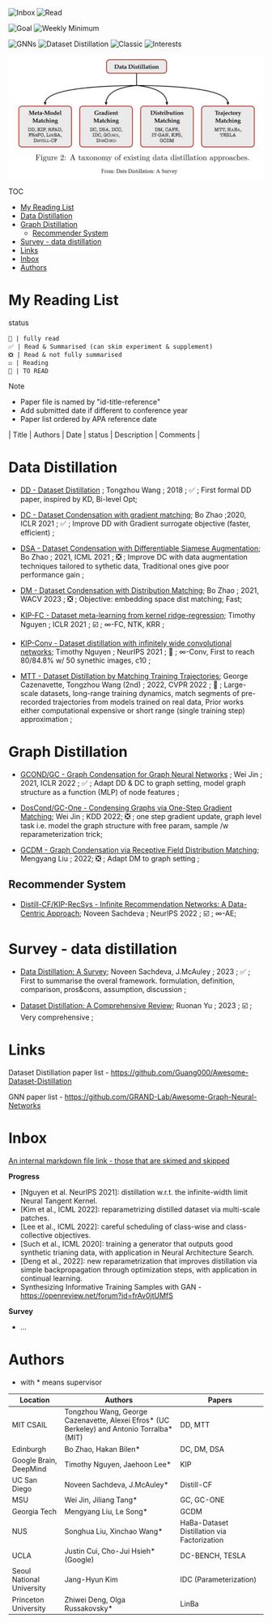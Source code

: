 <img src="https://img.shields.io/badge/Inbox-4-red" alt="Inbox"/> <img src="https://img.shields.io/badge/Read-8-green" alt="Read"/> 

<img src="https://img.shields.io/badge/Goal-50-blue" alt="Goal"/> <img src="https://img.shields.io/badge/Weekly %20Minimum-2-green" alt="Weekly Minimum"/> 

<img src="https://img.shields.io/badge/GNNs-✓-9cf" alt="GNNs"/> <img src="https://img.shields.io/badge/Dataset%20Distillation-✓-9cf" alt="Dataset Distillation"/> <img src="https://img.shields.io/badge/Classic-✓-9cf" alt="Classic"/> <img src="https://img.shields.io/badge/Interests-✓-9cf" alt="Interests"/>

<p align="center">
  <img src="imgs/misc/survey-sachdeva-overview.png" width="600"/>
</p>

TOC

- [My Reading List](#my-reading-list)
- [Data Distillation](#data-distillation)
- [Graph Distillation](#graph-distillation)
  - [Recommender System](#recommender-system)
- [Survey - data distillation](#survey---data-distillation)
- [Links](#links)
- [Inbox](#inbox)
- [Authors](#authors)
  
# My Reading List

status

    💯 | fully read  
    ✅ | Read & Summarised (can skim experiment & supplement)  
    ❎ | Read & not fully summarised    
    ☑️ | Reading  
    🔲 | TO READ  

Note
- Paper file is named by "id-title-reference"
- Add submitted date if different to conference year
- Paper list ordered by APA reference date

| Title | Authors | Date | status | Description | Comments |


# Data Distillation

* [DD - Dataset Distillation](DD%20-%20dataset%20distillation%20(Wang,%202018.11).md) ; Tongzhou Wang ; 2018 ; ✅ ; First formal DD paper, inspired by KD, Bi-level Opt;
  
* [DC - Dataset Condensation with gradient matching](DC%20-%20dataset%20condensation%20(Zhao,%202020.6).md); Bo Zhao ;2020, ICLR 2021 ; ✅ ; Improve DD with Gradient surrogate objective (faster, efficient) ;
  
* [DSA - Dataset Condensation with Differentiable Siamese Augmentation](DSA%20-%20data%20augmentation%20(Zhao,%202021).md); Bo Zhao ; 2021, ICML 2021 ; ❎ ; Improve DC with data augmentation techniques tailored to sythetic data, Traditional ones give poor performance gain ; 

* [DM - Dataset Condensation with Distribution Matching](DM%20-%20distribution%20matching%20(Zhao%20&%20Bilen,%202021.10).md);  Bo Zhao ; 2021, WACV 2023  ; ❎ ; Objective: embedding space dist matching; Fast;

* [KIP-FC - Dataset meta-learning from kernel ridge-regression](); Timothy Nguyen ; ICLR 2021 ; ☑️ ; $∞$-FC, NTK, KRR ;

* [KIP-Conv - Dataset distillation with infinitely wide convolutional networks](); Timothy Nguyen ; NeurIPS 2021 ; 🔲 ; $∞$-Conv, First to reach 80/84.8% w/ 50 synethic images, c10 ;

* [MTT - Dataset Distillation by Matching Training Trajectories](); George Cazenavette, Tongzhou Wang (2nd) ; 2022, CVPR 2022 ; 🔲 ; Large-scale datasets, long-range training dynamics, match segments of pre-recorded trajectories from models trained on real data, Prior works either computational expensive or short range (single training step) approximation ;

# Graph Distillation

* [GCOND/GC - Graph Condensation for Graph Neural Networks](GC%20-%20graph%20condensation%20(Jin,%202021.10).md) ; Wei Jin ; 2021, ICLR 2022  ; ✅ ; Adapt DD & DC to graph setting, model graph structure as a function (MLP) of node features ;
  
* [DosCond/GC-One - Condensing Graphs via One-Step Gradient Matching](GC%20-%20one%20step%20gradient%20matching%20(Jin,%202022.6)%20-%20DOING.md);  Wei Jin ; KDD 2022; ❎ ; one step gradient update, graph level task i.e. model the graph structure with free param, sample /w reparameterization trick;

* [GCDM - Graph Condensation via Receptive Field Distribution Matching](GCDM%20-%20graph%20DM%20(Liu,%202022.06).md); Mengyang Liu ; 2022; ❎ ; Adapt DM to graph setting ;

## Recommender System

* [Distill-CF/KIP-RecSys - Infinite Recommendation Networks: A Data-Centric Approach](); Noveen Sachdeva ; NeurIPS 2022 ; ☑️ ; $∞$-AE;



# Survey - data distillation

* [Data Distillation: A Survey](survey%20-%20Data%20Distillation%20(Sachdeva,%202023).md); Noveen Sachdeva, J.McAuley ; 2023 ; ✅ ; First to summarise the overal framework. formulation, definition, comparison, pros&cons, assumption, discussion ;
  
* [Dataset Distillation: A Comprehensive Review](); Ruonan Yu ; 2023 ; ☑️ ; Very comprehensive ;


# Links

Dataset Distillation paper list - https://github.com/Guang000/Awesome-Dataset-Distillation

GNN paper list - https://github.com/GRAND-Lab/Awesome-Graph-Neural-Networks

# Inbox

[An internal markdown file link - those that are skimed and skipped](misc/skim.md)

**Progress**

- [Nguyen et al. NeurIPS 2021]: distillation w.r.t. the infinite-width limit Neural Tangent Kernel.
- [Kim et al., ICML 2022]: reparametrizing distilled dataset via multi-scale patches.
- [Lee et al., ICML 2022]: careful scheduling of class-wise and class-collective objectives.
- [Such et al., ICML 2020]: training a generator that outputs good synthetic trianing data, with application in Neural Architecture Search.
- [Deng et al., 2022]: new reparametrization that improves distillation via simple backpropagation through optimization steps, with application in continual learning.
- Synthesizing Informative Training Samples with GAN - https://openreview.net/forum?id=frAv0jtUMfS

**Survey**

- ...


# Authors

* with * means supervisor

| Location | Authors | Papers |
| --- | --- | --- |
| MIT CSAIL | Tongzhou Wang, George Cazenavette, Alexei Efros* (UC Berkeley) and Antonio Torralba* (MIT) | DD, MTT |
| Edinburgh | Bo Zhao, Hakan Bilen* | DC, DM, DSA |
| Google Brain, DeepMind | Timothy Nguyen, Jaehoon Lee* | KIP |
| UC San Diego | Noveen Sachdeva, J.McAuley* | Distill-CF |
| MSU | Wei Jin, Jiliang Tang* | GC, GC-ONE |
| Georgia Tech | Mengyang Liu, Le Song* | GCDM |
| NUS | Songhua Liu, Xinchao Wang* | HaBa-Dataset Distillation via Factorization |
| UCLA | Justin Cui, Cho-Jui Hsieh*(Google) | DC-BENCH, TESLA  |
| Seoul National University | Jang-Hyun Kim | IDC (Parameterization) |
| Princeton University | Zhiwei Deng, Olga Russakovsky*| LinBa |